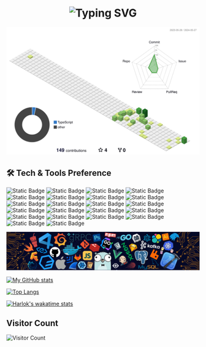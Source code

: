 <h1 align="center"><img src="https://readme-typing-svg.herokuapp.com?font=Fira+Code&pause=1000&color=4FC08D&center=true&vCenter=true&random=false&width=500&lines=Hi+everyone+%F0%9F%91%8B+Welcome+to+my+GitHub" alt="Typing SVG" /></h1>

![img](./profile-3d-contrib/profile-green-animate.svg)

## 🛠️ Tech & Tools Preference

<p>
  <img alt="Static Badge" src="https://img.shields.io/badge/HTML5-E34F26?logo=HTML5&logoColor=FFFFFF">
  <img alt="Static Badge" src="https://img.shields.io/badge/CSS3-1572B6?logo=CSS3&logoColor=FFFFFF">
  <img alt="Static Badge" src="https://img.shields.io/badge/JavaScript-F7DF1E?logo=JavaScript&logoColor=FFFFFF">
  <img alt="Static Badge" src="https://img.shields.io/badge/Vue.js-4FC08D?logo=Vue.js&logoColor=FFFFFF">
  <img alt="Static Badge" src="https://img.shields.io/badge/Vite-646CFF?logo=Vite&logoColor=FFFFFF">
  <img alt="Static Badge" src="https://img.shields.io/badge/Node.js-339933?logo=Node.js&logoColor=FFFFFF">
  <img alt="Static Badge" src="https://img.shields.io/badge/Sass-CC6699?logo=Sass&logoColor=FFFFFF">
  <img alt="Static Badge" src="https://img.shields.io/badge/Tailwind CSS-06B6D4?logo=Tailwind CSS&logoColor=FFFFFF">
  <img alt="Static Badge" src="https://img.shields.io/badge/ESlint-4B32C3?logo=ESlint&logoColor=FFFFFF">
  <img alt="Static Badge" src="https://img.shields.io/badge/Prettier-F7B93E?logo=Prettier&logoColor=FFFFFF">
  <img alt="Static Badge" src="https://img.shields.io/badge/stylelint-263238?logo=stylelint&logoColor=FFFFFF">
  <img alt="Static Badge" src="https://img.shields.io/badge/Git-F05032?logo=Git&logoColor=FFFFFF">
  <img alt="Static Badge" src="https://img.shields.io/badge/Webpack-8DD6F9?logo=Webpack&logoColor=FFFFFF">
  <img alt="Static Badge" src="https://img.shields.io/badge/Jenkins-D24939?logo=Jenkins&logoColor=FFFFFF">
  <img alt="Static Badge" src="https://img.shields.io/badge/Nuxt.js-00DC82?logo=Nuxt.js&logoColor=FFFFFF">
  <img alt="Static Badge" src="https://img.shields.io/badge/Shopify-7AB55C?logo=Shopify&logoColor=FFFFFF">
  <img alt="Static Badge" src="https://img.shields.io/badge/Figma-F24E1E?logo=Figma&logoColor=FFFFFF">
  <img alt="Static Badge" src="https://img.shields.io/badge/Visual Studio Code-007ACC?logo=Visual Studio Code&logoColor=FFFFFF">
  <img alt="Static Badge" src="https://img.shields.io/badge/macOS-000000?logo=macOS&logoColor=FFFFFF">
  <img alt="Static Badge" src="https://img.shields.io/badge/Linux-FCC624?logo=Linux&logoColor=FFFFFF">
  <img alt="Static Badge" src="https://img.shields.io/badge/Google Chrome-4285F4?logo=Google Chrome&logoColor=FFFFFF">
  <img alt="Static Badge" src="https://img.shields.io/badge/Java-F7DF1E?logo=springboot&logoColor=FFFFFF">
</p>

![img](./assets/header.png)

[![My GitHub stats](https://github-readme-stats.vercel.app/api?username=chenzhengduan&show_icons=true&count_private=true&theme=vue&disable_animations=true)](https://github.com/anuraghazra/github-readme-stats)

[![Top Langs](https://github-readme-stats.vercel.app/api/top-langs/?username=chenzhengduan&theme=vue&layout=compact&disable_animations=true)](https://github.com/anuraghazra/github-readme-stats)

[![Harlok's wakatime stats](https://github-readme-stats.vercel.app/api/wakatime?username=chenzhengduan&theme=vue&disable_animations=true)](https://github.com/anuraghazra/github-readme-stats)

## Visitor Count
![Visitor Count](https://profile-counter.glitch.me/chenzhengduan/count.svg)